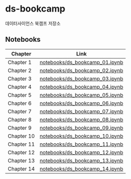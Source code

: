 # ds-bookcamp
데이터사이언스 북캠프 저장소

## Notebooks

| Chapter | Link                                      |
|---------|-------------------------------------------|
| Chapter 1  | [notebooks/ds_bookcamp_01.ipynb](notebooks/ds_bookcamp_01.ipynb) |
| Chapter 2  | [notebooks/ds_bookcamp_02.ipynb](notebooks/ds_bookcamp_02.ipynb) |
| Chapter 3  | [notebooks/ds_bookcamp_03.ipynb](notebooks/ds_bookcamp_03.ipynb) |
| Chapter 4  | [notebooks/ds_bookcamp_04.ipynb](notebooks/ds_bookcamp_04.ipynb) |
| Chapter 5  | [notebooks/ds_bookcamp_05.ipynb](notebooks/ds_bookcamp_05.ipynb) |
| Chapter 6  | [notebooks/ds_bookcamp_06.ipynb](notebooks/ds_bookcamp_06.ipynb) |
| Chapter 7  | [notebooks/ds_bookcamp_07.ipynb](notebooks/ds_bookcamp_07.ipynb) |
| Chapter 8  | [notebooks/ds_bookcamp_08.ipynb](notebooks/ds_bookcamp_08.ipynb) |
| Chapter 9  | [notebooks/ds_bookcamp_09.ipynb](notebooks/ds_bookcamp_09.ipynb) |
| Chapter 10 | [notebooks/ds_bookcamp_10.ipynb](notebooks/ds_bookcamp_10.ipynb) |
| Chapter 11 | [notebooks/ds_bookcamp_11.ipynb](notebooks/ds_bookcamp_11.ipynb) |
| Chapter 12 | [notebooks/ds_bookcamp_12.ipynb](notebooks/ds_bookcamp_12.ipynb) |
| Chapter 13 | [notebooks/ds_bookcamp_13.ipynb](notebooks/ds_bookcamp_13.ipynb) |
| Chapter 14 | [notebooks/ds_bookcamp_14.ipynb](notebooks/ds_bookcamp_14.ipynb) |


